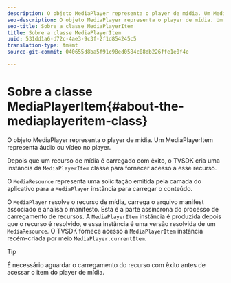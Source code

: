 ```yaml
---
description: O objeto MediaPlayer representa o player de mídia. Um MediaPlayerItem representa áudio ou vídeo no player.
seo-description: O objeto MediaPlayer representa o player de mídia. Um MediaPlayerItem representa áudio ou vídeo no player.
seo-title: Sobre a classe MediaPlayerItem
title: Sobre a classe MediaPlayerItem
uuid: 531dd1a6-d72c-4ae3-9c3f-2f1d854245c5
translation-type: tm+mt
source-git-commit: 040655d8ba5f91c98ed0584c08db226ffe1e0f4e

---
```



# Sobre a classe MediaPlayerItem{#about-the-mediaplayeritem-class}

O objeto MediaPlayer representa o player de mídia. Um MediaPlayerItem representa áudio ou vídeo no player.

<!--<a id="section_01BC89E5C5A94D0A95EF9D29FBCE758A"></a>-->

Depois que um recurso de mídia é carregado com êxito, o TVSDK cria uma instância da `MediaPlayerItem` classe para fornecer acesso a esse recurso.

O `MediaResource` representa uma solicitação emitida pela camada do aplicativo para a `MediaPlayer` instância para carregar o conteúdo.

O `MediaPlayer` resolve o recurso de mídia, carrega o arquivo manifest associado e analisa o manifesto. Esta é a parte assíncrona do processo de carregamento de recursos. A `MediaPlayerItem` instância é produzida depois que o recurso é resolvido, e essa instância é uma versão resolvida de um `MediaResource`. O TVSDK fornece acesso à `MediaPlayerItem` instância recém-criada por meio `MediaPlayer.currentItem`.

>[!TIP]
>
>É necessário aguardar o carregamento do recurso com êxito antes de acessar o item do player de mídia.

